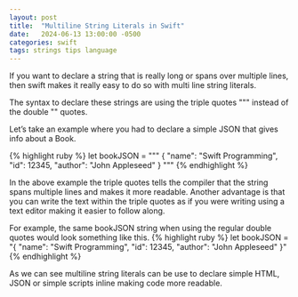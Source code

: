 ```yaml
---
layout: post
title:  "Multiline String Literals in Swift"
date:   2024-06-13 13:00:00 -0500
categories: swift
tags: strings tips language
---
```


If you want to declare a string that is really long or spans over multiple lines, then swift makes it really easy to do so with multi line string literals.

The syntax to declare these strings are using the triple quotes """ instead of the double "" quotes.

Let’s take an example where you had to declare a simple JSON that gives info about a Book.

{% highlight ruby %}
let bookJSON = """
{
    "name": "Swift Programming",
    "id": 12345,
    "author": "John Appleseed"
}
"""
{% endhighlight %}

In the above example the triple quotes tells the compiler that the string spans multiple lines
and makes it more readable. Another advantage is that you can write the text within the triple quotes as if you were
writing using a text editor making it easier to follow along.

For example, the same bookJSON string when using the regular double quotes would look something like this.
{% highlight ruby %}
let bookJSON = "{ \"name\": \"Swift Programming\", \"id\": 12345, \"author\": \"John Appleseed\" }"
{% endhighlight %}

As we can see multiline string literals can be use to declare simple HTML, JSON or simple scripts inline making code more readable.
